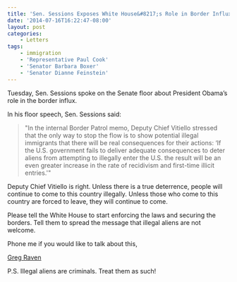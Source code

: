 ```yaml
---
title: 'Sen. Sessions Exposes White House&#8217;s Role in Border Influx'
date: '2014-07-16T16:22:47-08:00'
layout: post
categories:
    - Letters
tags:
    - immigration
    - 'Representative Paul Cook'
    - 'Senator Barbara Boxer'
    - 'Senator Dianne Feinstein'
---
```


Tuesday, Sen. Sessions spoke on the Senate floor about President Obama’s role in the border influx.

In his floor speech, Sen. Sessions said:

> "In the internal Border Patrol memo, Deputy Chief Vitiello stressed that the only way to stop the flow is to show potential illegal immigrants that there will be real consequences for their actions: ‘If the U.S. government fails to deliver adequate consequences to deter aliens from attempting to illegally enter the U.S. the result will be an even greater increase in the rate of recidivism and first-time illicit entries.'"

Deputy Chief Vitiello is right. Unless there is a true deterrence, people will continue to come to this country illegally. Unless those who come to this country are forced to leave, they will continue to come.

Please tell the White House to start enforcing the laws and securing the borders. Tell them to spread the message that illegal aliens are not welcome.

Phone me if you would like to talk about this,

[Greg Raven](https://www.gregraven.org/)

P.S. Illegal aliens are criminals. Treat them as such!